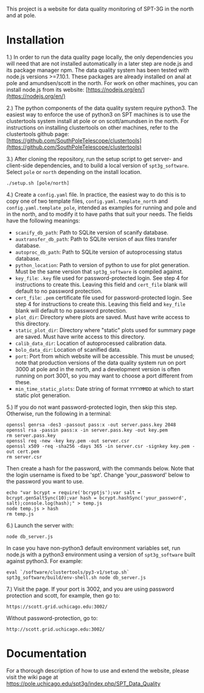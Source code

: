 This project is a website for data quality monitoring of SPT-3G in the north and at pole.

# Installation
1.) In order to run the data quality page locally, the only dependencies you will need that are not installed automatically in a later step are node.js and its package manager npm. The data quality system has been tested with node.js versions >=7.10.1. These packages are already installed on anal at pole and amundsen/scott in the north. For work on other machines, you can install node.js from its website: [https://nodejs.org/en/](https://nodejs.org/en/)

2.) The python components of the data quality system require python3. The easiest way to enforce the use of python3 on SPT machines is to use the clustertools system install at pole or on scott/amundsen in the north. For instructions on installing clustertools on other machines, refer to the clustertools github page: [https://github.com/SouthPoleTelescope/clustertools](https://github.com/SouthPoleTelescope/clustertools)

3.) After cloning the repository, run the setup script to get server- and client-side dependencies, and to build a local version of `spt3g_software`. Select `pole` or `north` depending on the install location.
```
./setup.sh [pole/north]
```

4.) Create a `config.yaml` file. In practice, the easiest way to do this is to copy one of two template files, `config.yaml.template_north` and `config.yaml.template_pole`, intended as examples for running and pole and in the north, and to modify it to have paths that suit your needs. The fields have the following meanings:

* `scanify_db_path`: Path to SQLite version of scanify database.
* `auxtransfer_db_path`: Path to SQLite version of aux files transfer database.
* `autoproc_db_path`: Path to SQLite version of autoprocessing status database.
* `python_location`: Path to version of python to use for plot generation. Must be the same version that `spt3g_software` is compiled against.
* `key_file`: `.key` file used for password-protected login. See step 4 for instructions to create this. Leaving this field and `cert_file` blank will default to no password protection.
* `cert_file`: `.pem` certificate file used for password-protected login. See step 4 for instructions to create this. Leaving this field and `key_file` blank will default to no password protection.
* `plot_dir`: Directory where plots are saved. Must have write access to this directory.
* `static_plot_dir`: Directory where "static" plots used for summary page are saved. Must have write access to this directory.
* `calib_data_dir`: Location of autoprocessed calibration data.
* `bolo_data_dir`: Location of scanified data.
* `port`: Port from which website will be accessible. This must be unused; note that production versions of the data quality system run on port 3000 at pole and in the north, and a development version is often running on port 3001, so you may want to choose a port different from these.
* `min_time_static_plots`: Date string of format `YYYYMMDD` at which to start static plot generation. 

5.) If you do not want password-protected login, then skip this step. Otherwise, run the following in a terminal:

```
openssl genrsa -des3 -passout pass:x -out server.pass.key 2048                
openssl rsa -passin pass:x -in server.pass.key -out key.pem                   
rm server.pass.key                                                            
openssl req -new -key key.pem -out server.csr                                 
openssl x509 -req -sha256 -days 365 -in server.csr -signkey key.pem -out cert.pem                                                                             
rm server.csr
```

Then create a hash for the password, with the commands below. Note that the login username is fixed to be 'spt'. Change 'your_password' below to the password you want to use.

```
echo "var bcrypt = require('bcryptjs');var salt = bcrypt.genSaltSync(10);var hash = bcrypt.hashSync('your_password', salt);console.log(hash);" > temp.js
node temp.js > hash
rm temp.js
```

6.) Launch the server with:
```
node db_server.js
```
In case you have non-python3 default environment variables set, run node.js with a python3 environment using a version of `spt3g_software` built against python3. For example:
```
eval `/software/clustertools/py3-v1/setup.sh` spt3g_software/build/env-shell.sh node db_server.js
```

7.) Visit the page. If your port is 3002, and you are using password protection and scott, for example, then go to:
```
https://scott.grid.uchicago.edu:3002/
```

Without password-protection, go to:
```
http://scott.grid.uchicago.edu:3002/
```


# Documentation
For a thorough description of how to use and extend the website, please visit the wiki page at https://pole.uchicago.edu/spt3g/index.php/SPT_Data_Quality

